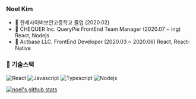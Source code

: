 ### Noel Kim
- :school: 한세사이버보안고등학교  졸업 (2020.02)
- :office: CHEQUER Inc. QueryPie FrontEnd Team Manager (2020.07 ~ ing) React, Nodejs
- :office: Actbase LLC. FrontEnd Developer (2020.03 ~ 2020.06) React, React-Native

### 🔭 기술스택
![React](https://img.shields.io/badge/-ReactJs-61DAFB?logo=react&logoColor=white&style=flat)
![Javascript](https://img.shields.io/badge/Javascript-FFE400)
![Typescript](https://img.shields.io/badge/Typescript-0054FF)
![Nodejs](https://img.shields.io/badge/Nodejs-43853d)

[![noel's github stats](https://github-readme-stats.vercel.app/api?username=chequerNoel)](https://github.com/chequerNoel)
